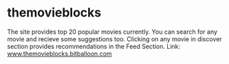 # themovieblocks
The site provides top 20 popular movies currently.
You can search for any movie and recieve some suggestions too.
Clicking on any movie in discover section provides recommendations in the Feed Section.
Link: 
 www.themovieblocks.bitballoon.com
